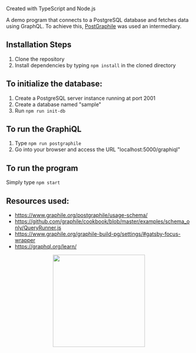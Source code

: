 Created with TypeScript and Node.js

A demo program that connects to a PostgreSQL database and fetches data using GraphQL. To achieve this, [PostGraphile](https://www.graphile.org/postgraphile/) was used an intermediary.

## Installation Steps
1. Clone the repository
2. Install dependencies by typing ```npm install``` in the cloned directory


## To initialize the database:
1. Create a PostgreSQL server instance running at port 2001
2. Create a database named "sample"
3. Run ```npm run init-db```

## To run the GraphiQL
1. Type ```npm run postgraphile```
2. Go into your browser and access the URL "localhost:5000/graphiql"

## To run the program
Simply type ```npm start```

## Resources used:
- https://www.graphile.org/postgraphile/usage-schema/
- https://github.com/graphile/cookbook/blob/master/examples/schema_only/QueryRunner.js
- https://www.graphile.org/graphile-build-pg/settings/#gatsby-focus-wrapper
- https://graphql.org/learn/

<p align="center">
<img src="https://64.media.tumblr.com/9770571ab05127b199173f96b992db9b/tumblr_pr7sx4NdpL1xp1nxxo1_640.jpg" height="250">
</p>

